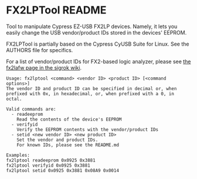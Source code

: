 FX2LPTool README
================

Tool to manipulate Cypress EZ-USB FX2LP devices.
Namely, it lets you easily change the USB vendor/product IDs stored in the devices' EEPROM.

FX2LPTool is partially based on the Cypress CyUSB Suite for Linux. See the AUTHORS file for specifics.

For a list of vendor/product IDs for FX2-based logic analyzer, please see
[the fx2lafw page in the sigrok wiki](http://sigrok.org/wiki/Fx2lafw#Hardware_overview).

    Usage: fx2lptool <command> <vendor ID> <product ID> [<command options>]
    The vendor ID and product ID can be specified in decimal or, when
    prefixed with 0x, in hexadecimal, or, when prefixed with a 0, in octal.
    
    Valid commands are:
      - readeeprom
        Read the contents of the device's EEPROM
      - verifyid
        Verify the EEPROM contents with the vendor/product IDs
      - setid <new vendor ID> <new product ID>
        Set the vendor and product IDs.
        For known IDs, please see the README.md
    
    Examples:
    fx2lptool readeeprom 0x0925 0x3881
    fx2lptool verifyid 0x0925 0x3881
    fx2lptool setid 0x0925 0x3881 0x08A9 0x0014
